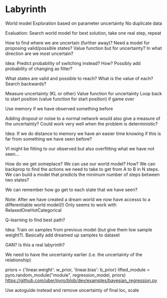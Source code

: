 # Labyrinth

World model
Exploration based on parameter uncertainty
No duplicate data

Evaluation: Search world model for best solution, take one real step, repeat


How to find where we are uncertain (further away)? Need a model for proposing valid/possible states?
Value function but for uncertainty? In what direction are we most uncertain?


Idea: Predict probability of switching instead? How? Possibly add probability of changing as filter?

What states are valid and possible to reach?
What is the value of each?
Search backwards?

Measure uncertainty (KL or other)
Value function for uncertainty
Loop back to start position (value function for start position) if game over

Use memory if we have observed something before

Adding dropout or noise to a normal network would also give a measure of the uncertainty? Could work 
very well when the problem is deterministic?

Idea: If we do distance to memory we have an easier time knowing if this is far from something we have seen before?

VI might be fitting to our observed but also overfitting what we have not seen...

How do we get someplace? We can use our world model? How? We can backprop to find the actions we need to take to get from A to B in N steps. We can build a model that predicts the minimum number of steps between two states?

We can remember how go get to each state that we have seen?

Note: After we have created a dream world we now have accesss to a differentiable world model(!) Only seems to work with RelaxedOneHotCategorical

Q-learning to find best path?

Idea: Train on samples from previous model (but give them low sample weight?). Basically add dreamed up samples to dataset

GAN? Is this a real labyrinth?

We need to have the uncertainty earlier (i.e. the uncertainty of the relationship)

priors = {'linear.weight': w_prior, 'linear.bias': b_prior}
lifted_module = pyro.random_module("module", regression_model, priors)
https://github.com/uber/pyro/blob/dev/examples/bayesian_regression.py

Use autoguide instead and remove uncertainty of final loc, scale

